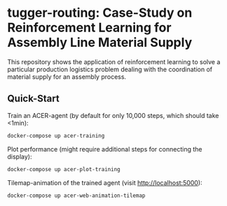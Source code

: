 # tugger-routing: Case-Study on Reinforcement Learning for Assembly Line Material Supply

This repository shows the application of reinforcement learning to solve a particular production logistics problem dealing with the coordination of material supply for an assembly process.

## Quick-Start

Train an ACER-agent (by default for only 10,000 steps, which should take <1min):

```sh
docker-compose up acer-training
```

Plot performance (might require additional steps for connecting the display):

```sh
docker-compose up acer-plot-training
```

Tilemap-animation of the trained agent (visit <http://localhost:5000>):

```sh
docker-compose up acer-web-animation-tilemap
```
